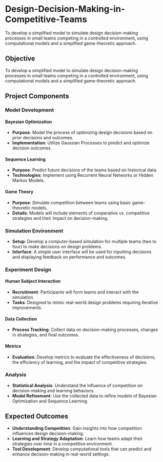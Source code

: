 # Design-Decision-Making-in-Competitive-Teams
To develop a simplified model to simulate design decision-making processes in small teams competing in a controlled environment, using computational models and a simplified game-theoretic approach.

## Objective
To develop a simplified model to simulate design decision-making processes in small teams competing in a controlled environment, using computational models and a simplified game-theoretic approach.

## Project Components

### Model Development

#### Bayesian Optimization
- **Purpose**: Model the process of optimizing design decisions based on prior decisions and outcomes.
- **Implementation**: Utilize Gaussian Processes to predict and optimize decision outcomes.

#### Sequence Learning
- **Purpose**: Predict future decisions of the teams based on historical data.
- **Technologies**: Implement using Recurrent Neural Networks or Hidden Markov Models.

#### Game Theory
- **Purpose**: Simulate competition between teams using basic game-theoretic models.
- **Details**: Models will include elements of cooperative vs. competitive strategies and their impact on decision-making.

### Simulation Environment

- **Setup**: Develop a computer-based simulation for multiple teams (two to four) to make decisions on design problems.
- **Interface**: A simple user interface will be used for inputting decisions and displaying feedback on performance and outcomes.

### Experiment Design

#### Human Subject Interaction
- **Recruitment**: Participants will form teams and interact with the simulation.
- **Tasks**: Designed to mimic real-world design problems requiring iterative improvements.

#### Data Collection
- **Process Tracking**: Collect data on decision-making processes, changes in strategies, and final outcomes.

#### Metrics
- **Evaluation**: Develop metrics to evaluate the effectiveness of decisions, the efficiency of learning, and the impact of competitive strategies.

### Analysis
- **Statistical Analysis**: Understand the influence of competition on decision-making and learning behaviors.
- **Model Refinement**: Use the collected data to refine models of Bayesian Optimization and Sequence Learning.

## Expected Outcomes
- **Understanding Competition**: Gain insights into how competition influences design decision-making.
- **Learning and Strategy Adaptation**: Learn how teams adapt their strategies over time in a competitive environment.
- **Tool Development**: Develop computational tools that can predict and enhance decision-making in real-world settings.


